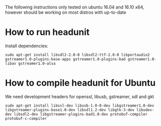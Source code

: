 The following instructions only tested on ubuntu 16.04 and 16.10 x64, however should be working on most distros with up-to-date

# How to run headunit
Install dependencies:

```
sudo apt-get install libsdl2-2.0-0 libsdl2-ttf-2.0-0 libportaudio2 gstreamer1.0-plugins-base-apps gstreamer1.0-plugins-bad gstreamer1.0-libav gstreamer1.0-alsa
```

# How to compile headunit for Ubuntu
We need development headers for openssl, libusb, gstreamer, sdl and gkt

```
sudo apt-get install libssl-dev libusb-1.0-0-dev libgstreamer1.0-dev libgstreamer-plugins-base1.0-dev libsdl1.2-dev libgtk-3-dev libudev-dev libsdl2-dev libgstreamer-plugins-bad1.0-dev protobuf-compiler protobuf-c-compiler
```
